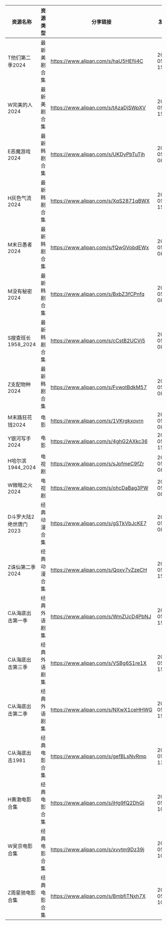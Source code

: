 | 资源名称           | 资源类型   | 分享链接                                 | 发布时间                |
| -------------- | ------ | ------------------------------------ | ------------------- |
| T他们第二季2024     | 最新美剧合集 | https://www.alipan.com/s/haU5HEfii4C | 2024-05-04 15:42:12 |
| W完美的人2024      | 最新美剧合集 | https://www.alipan.com/s/tAzaDjSWpXV | 2024-05-04 15:38:08 |
| E恶魔游戏2024      | 最新韩剧合集 | https://www.alipan.com/s/UKDyPbTuTjh | 2024-05-04 08:10:12 |
| H灰色气流2024      | 最新韩剧合集 | https://www.alipan.com/s/XqS2871qBWX | 2024-05-04 15:40:11 |
| M末日愚者2024      | 最新韩剧合集 | https://www.alipan.com/s/fQwGVobdEWx | 2024-05-04 08:10:10 |
| M没有秘密2024      | 最新韩剧合集 | https://www.alipan.com/s/BxbZ3fCPnfq | 2024-05-04 08:14:09 |
| S搜查班长1958_2024 | 最新韩剧合集 | https://www.alipan.com/s/cCstB2UCVj5 | 2024-05-04 08:04:07 |
| Z支配物种2024      | 最新韩剧合集 | https://www.alipan.com/s/FvwotBdkM57 | 2024-05-04 08:12:10 |
| M末路狂花钱2024     | 电影     | https://www.alipan.com/s/1VKrgkxovrn | 2024-05-04 08:28:08 |
| Y银河写手2024      | 电影     | https://www.alipan.com/s/4ghG2AXkc36 | 2024-05-04 15:46:14 |
| H哈尔滨1944_2024  | 电视剧    | https://www.alipan.com/s/sJpfmeC9fZr | 2024-05-04 08:24:12 |
| W微暗之火2024      | 电视剧    | https://www.alipan.com/s/ohcDaBag3PW | 2024-05-04 08:28:08 |
| D斗罗大陆2绝世唐门2023 | 经典动漫合集 | https://www.alipan.com/s/gSTkVbJcKE7 | 2024-05-04 08:06:11 |
| Z诛仙第二季2024     | 经典动漫合集 | https://www.alipan.com/s/Qoxv7vZzeCH | 2024-05-04 15:36:09 |
| C从海底出击第一季      | 经典外语剧集 | https://www.alipan.com/s/WmZUcD4PbNJ | 2024-05-04 15:36:10 |
| C从海底出击第三季      | 经典外语剧集 | https://www.alipan.com/s/VSBg6S1re1X | 2024-05-04 15:36:11 |
| C从海底出击第二季      | 经典外语剧集 | https://www.alipan.com/s/NXwX1ceHHWG | 2024-05-04 15:36:13 |
| C从海底出击1981     | 经典电影合集 | https://www.alipan.com/s/gefBLsNvRmp | 2024-05-04 13:12:08 |
| H黄渤电影合集        | 经典电影合集 | https://www.alipan.com/s/iHg9fQ2DhGi | 2024-05-04 10:58:09 |
| W吴京电影合集        | 经典电影合集 | https://www.alipan.com/s/xvvtm9Dz39j | 2024-05-04 10:58:10 |
| Z周星驰电影合集       | 经典电影合集 | https://www.alipan.com/s/BmbfiTNxh7X | 2024-05-04 10:58:12 |
